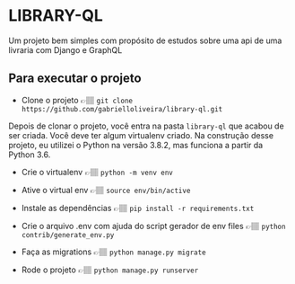 # LIBRARY-QL

Um projeto bem simples com propósito de estudos sobre uma api de uma livraria com Django e GraphQL

## Para executar o projeto

- Clone o projeto 👉🏽 ```git clone https://github.com/gabrielloliveira/library-ql.git```

Depois de clonar o projeto, você entra na pasta ```library-ql``` que acabou de ser criada. Você deve ter algum virtualenv criado. Na construção desse projeto, eu utilizei o Python na versão 3.8.2, mas funciona a partir da Python 3.6.

- Crie o virtualenv 👉🏽 ```python -m venv env```

- Ative o virtual env 👉🏽 ```source env/bin/active```

- Instale as dependências 👉🏽 ```pip install -r requirements.txt```

- Crie o arquivo .env com ajuda do script gerador de env files 👉🏽 ```python contrib/generate_env.py```

- Faça as migrations 👉🏽 ```python manage.py migrate```

- Rode o projeto 👉🏽 ```python manage.py runserver```
